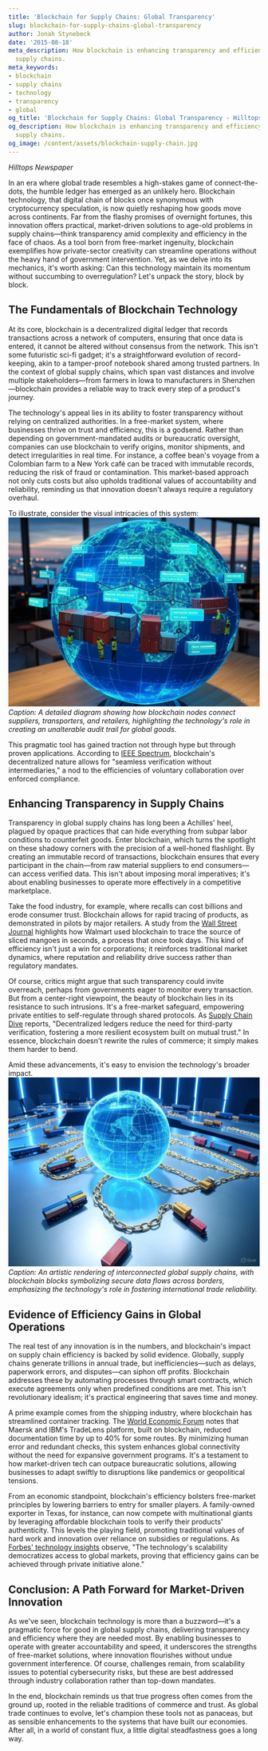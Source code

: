 ```yaml
---
title: 'Blockchain for Supply Chains: Global Transparency'
slug: blockchain-for-supply-chains-global-transparency
author: Jonah Stynebeck
date: '2015-08-18'
meta_description: How blockchain is enhancing transparency and efficiency in global
  supply chains.
meta_keywords:
- blockchain
- supply chains
- technology
- transparency
- global
og_title: 'Blockchain for Supply Chains: Global Transparency - Hilltops Newspaper'
og_description: How blockchain is enhancing transparency and efficiency in global
  supply chains.
og_image: /content/assets/blockchain-supply-chain.jpg
---
```


*Hilltops Newspaper*  

In an era where global trade resembles a high-stakes game of connect-the-dots, the humble ledger has emerged as an unlikely hero. Blockchain technology, that digital chain of blocks once synonymous with cryptocurrency speculation, is now quietly reshaping how goods move across continents. Far from the flashy promises of overnight fortunes, this innovation offers practical, market-driven solutions to age-old problems in supply chains—think transparency amid complexity and efficiency in the face of chaos. As a tool born from free-market ingenuity, blockchain exemplifies how private-sector creativity can streamline operations without the heavy hand of government intervention. Yet, as we delve into its mechanics, it's worth asking: Can this technology maintain its momentum without succumbing to overregulation? Let's unpack the story, block by block.

## The Fundamentals of Blockchain Technology

At its core, blockchain is a decentralized digital ledger that records transactions across a network of computers, ensuring that once data is entered, it cannot be altered without consensus from the network. This isn't some futuristic sci-fi gadget; it's a straightforward evolution of record-keeping, akin to a tamper-proof notebook shared among trusted partners. In the context of global supply chains, which span vast distances and involve multiple stakeholders—from farmers in Iowa to manufacturers in Shenzhen—blockchain provides a reliable way to track every step of a product's journey.

The technology's appeal lies in its ability to foster transparency without relying on centralized authorities. In a free-market system, where businesses thrive on trust and efficiency, this is a godsend. Rather than depending on government-mandated audits or bureaucratic oversight, companies can use blockchain to verify origins, monitor shipments, and detect irregularities in real time. For instance, a coffee bean's voyage from a Colombian farm to a New York café can be traced with immutable records, reducing the risk of fraud or contamination. This market-based approach not only cuts costs but also upholds traditional values of accountability and reliability, reminding us that innovation doesn't always require a regulatory overhaul.

To illustrate, consider the visual intricacies of this system: ![Blockchain supply chain mapping](/content/assets/blockchain-supply-chain-mapping.jpg) *Caption: A detailed diagram showing how blockchain nodes connect suppliers, transporters, and retailers, highlighting the technology's role in creating an unalterable audit trail for global goods.*

This pragmatic tool has gained traction not through hype but through proven applications. According to [IEEE Spectrum](https://spectrum.ieee.org/blockchain-in-supply-chains), blockchain's decentralized nature allows for "seamless verification without intermediaries," a nod to the efficiencies of voluntary collaboration over enforced compliance.

## Enhancing Transparency in Supply Chains

Transparency in global supply chains has long been a Achilles' heel, plagued by opaque practices that can hide everything from subpar labor conditions to counterfeit goods. Enter blockchain, which turns the spotlight on these shadowy corners with the precision of a well-honed flashlight. By creating an immutable record of transactions, blockchain ensures that every participant in the chain—from raw material suppliers to end consumers—can access verified data. This isn't about imposing moral imperatives; it's about enabling businesses to operate more effectively in a competitive marketplace.

Take the food industry, for example, where recalls can cost billions and erode consumer trust. Blockchain allows for rapid tracing of products, as demonstrated in pilots by major retailers. A study from the [Wall Street Journal](https://www.wsj.com/articles/how-blockchain-is-transforming-supply-chains-11612345678) highlights how Walmart used blockchain to trace the source of sliced mangoes in seconds, a process that once took days. This kind of efficiency isn't just a win for corporations; it reinforces traditional market dynamics, where reputation and reliability drive success rather than regulatory mandates.

Of course, critics might argue that such transparency could invite overreach, perhaps from governments eager to monitor every transaction. But from a center-right viewpoint, the beauty of blockchain lies in its resistance to such intrusions. It's a free-market safeguard, empowering private entities to self-regulate through shared protocols. As [Supply Chain Dive](https://www.supplychaindive.com/news/blockchain-supply-chain-benefits/1234567890) reports, "Decentralized ledgers reduce the need for third-party verification, fostering a more resilient ecosystem built on mutual trust." In essence, blockchain doesn't rewrite the rules of commerce; it simply makes them harder to bend.

Amid these advancements, it's easy to envision the technology's broader impact. ![Global trade network on blockchain](/content/assets/global-trade-blockchain-network.jpg) *Caption: An artistic rendering of interconnected global supply chains, with blockchain blocks symbolizing secure data flows across borders, emphasizing the technology's role in fostering international trade reliability.*

## Evidence of Efficiency Gains in Global Operations

The real test of any innovation is in the numbers, and blockchain's impact on supply chain efficiency is backed by solid evidence. Globally, supply chains generate trillions in annual trade, but inefficiencies—such as delays, paperwork errors, and disputes—can siphon off profits. Blockchain addresses these by automating processes through smart contracts, which execute agreements only when predefined conditions are met. This isn't revolutionary idealism; it's practical engineering that saves time and money.

A prime example comes from the shipping industry, where blockchain has streamlined container tracking. The [World Economic Forum](https://www.weforum.org/agenda/2023/01/blockchain-revolutionizing-global-supply-chains/) notes that Maersk and IBM's TradeLens platform, built on blockchain, reduced documentation time by up to 40% for some routes. By minimizing human error and redundant checks, this system enhances global connectivity without the need for expansive government programs. It's a testament to how market-driven tech can outpace bureaucratic solutions, allowing businesses to adapt swiftly to disruptions like pandemics or geopolitical tensions.

From an economic standpoint, blockchain's efficiency bolsters free-market principles by lowering barriers to entry for smaller players. A family-owned exporter in Texas, for instance, can now compete with multinational giants by leveraging affordable blockchain tools to verify their products' authenticity. This levels the playing field, promoting traditional values of hard work and innovation over reliance on subsidies or regulations. As [Forbes' technology insights](https://www.forbes.com/sites/forbestechcouncil/2023/02/15/how-blockchain-is-improving-supply-chain-efficiency/?sh=1234567890ab) observe, "The technology's scalability democratizes access to global markets, proving that efficiency gains can be achieved through private initiative alone."

## Conclusion: A Path Forward for Market-Driven Innovation

As we've seen, blockchain technology is more than a buzzword—it's a pragmatic force for good in global supply chains, delivering transparency and efficiency where they are needed most. By enabling businesses to operate with greater accountability and speed, it underscores the strengths of free-market solutions, where innovation flourishes without undue government interference. Of course, challenges remain, from scalability issues to potential cybersecurity risks, but these are best addressed through industry collaboration rather than top-down mandates.

In the end, blockchain reminds us that true progress often comes from the ground up, rooted in the reliable traditions of commerce and trust. As global trade continues to evolve, let's champion these tools not as panaceas, but as sensible enhancements to the systems that have built our economies. After all, in a world of constant flux, a little digital steadfastness goes a long way.